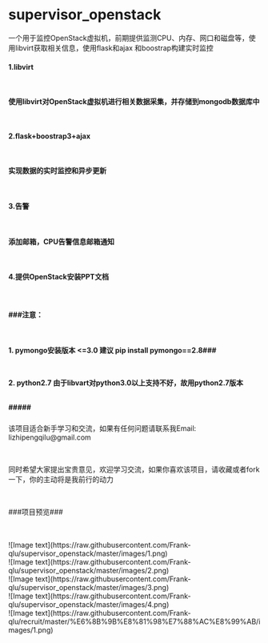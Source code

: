 # supervisor_openstack
一个用于监控OpenStack虚拟机，前期提供监测CPU、内存、网口和磁盘等，使用libvirt获取相关信息，使用flask和ajax 和boostrap构建实时监控
####
####
<h4>1.libvirt<h4></br>
    <p>使用libvirt对OpenStack虚拟机进行相关数据采集，并存储到mongodb数据库中</p></br>
<h4>2.flask+boostrap3+ajax<h4></br>
     <p>实现数据的实时监控和异步更新</p></br>
<h4>3.告警<h4></br>
<p>添加邮箱，CPU告警信息邮箱通知</p></br>
<h4>4.提供OpenStack安装PPT文档<h4></br>


<h4>###注意：<h4></br>
<p>1. pymongo安装版本 <=3.0 建议 pip install pymongo==2.8###</p></br>
         <p>2. python2.7 由于libvart对python3.0以上支持不好，故用python2.7版本</p></br>
#####

###

       
###
<p>该项目适合新手学习和交流，如果有任何问题请联系我Email: lizhipengqilu@gmail.com</p></br>
<p>同时希望大家提出宝贵意见，欢迎学习交流，如果你喜欢该项目，请收藏或者fork一下，你的主动将是我前行的动力</p></br>
<p>###项目预览###<p></br></br>
![Image text](https://raw.githubusercontent.com/Frank-qlu/supervisor_openstack/master/images/1.png)</br>
![Image text](https://raw.githubusercontent.com/Frank-qlu/supervisor_openstack/master/images/2.png)</br>
![Image text](https://raw.githubusercontent.com/Frank-qlu/supervisor_openstack/master/images/3.png)</br>
![Image text](https://raw.githubusercontent.com/Frank-qlu/supervisor_openstack/master/images/4.png)</br>
![Image text](https://raw.githubusercontent.com/Frank-qlu/recruit/master/%E6%8B%9B%E8%81%98%E7%88%AC%E8%99%AB/images/1.png)</br>
